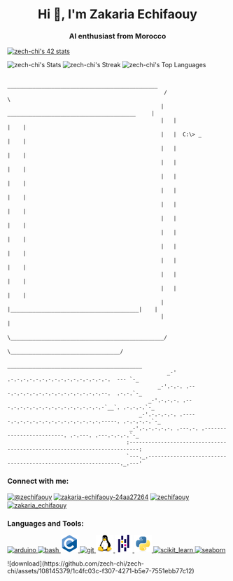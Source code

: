 #

<!--
**zakaria0101echifaouy/zakaria0101echifaouy** is a ✨ _special_ ✨ repository because its `README.md` (this file) appears on your GitHub profile.

Here are some ideas to get you started:

- 🔭 I’m currently working on ...
- 🌱 I’m currently learning ...
- 👯 I’m looking to collaborate on ...
- 🤔 I’m looking for help with ...
- 💬 Ask me about ...
- 📫 How to reach me: ...
- 😄 Pronouns: ...
- ⚡ Fun fact: ...
-->

<h1 align="center">Hi 👋, I'm Zakaria Echifaouy</h1>
<h3 align="center">AI enthusiast from Morocco</h3>
<a href="https://github.com/oakoudad/badge42"><img src="https://badge.mediaplus.ma/greenbinary/zech-chi" alt="zech-chi's 42 stats" /></a>

![zech-chi's Stats](https://github-readme-stats.vercel.app/api?username=zech-chi&theme=vue-dark&show_icons=true&hide_border=false&count_private=true)
![zech-chi's Streak](https://github-readme-streak-stats.herokuapp.com/?user=zech-chi&theme=vue-dark&hide_border=false)
![zech-chi's Top Languages](https://github-readme-stats.vercel.app/api/top-langs/?username=zech-chi&theme=vue-dark&show_icons=true&hide_border=false&layout=compact)

                                                       ________________________________________________
                                                      /                                                \
                                                     |    _________________________________________     |
                                                     |   |                                         |    |
                                                     |   |  C:\> _                                 |    |
                                                     |   |                                         |    |
                                                     |   |                                         |    |
                                                     |   |                                         |    |
                                                     |   |                                         |    |
                                                     |   |                                         |    |
                                                     |   |                                         |    |
                                                     |   |                                         |    |
                                                     |   |                                         |    |
                                                     |   |                                         |    |
                                                     |   |                                         |    |
                                                     |   |                                         |    |
                                                     |   |_________________________________________|    |
                                                     |                                                  |
                                                      \_________________________________________________/
                                                             \___________________________________/
                                                          ___________________________________________
                                                       _-'    .-.-.-.-.-.-.-.-.-.-.-.-.-.-.-.-.  --- `-_
                                                    _-'.-.-. .---.-.-.-.-.-.-.-.-.-.-.-.-.-.-.--.  .-.-.`-_
                                                 _-'.-.-.-. .---.-.-.-.-.-.-.-.-.-.-.-.-.-.-.-`__`. .-.-.-.`-_
                                              _-'.-.-.-.-. .-----.-.-.-.-.-.-.-.-.-.-.-.-.-.-.-----. .-.-.-.-.`-_
                                           _-'.-.-.-.-.-. .---.-. .-------------------------. .-.---. .---.-.-.-.`-_
                                          :-------------------------------------------------------------------------:
                                          `---._.-------------------------------------------------------------._.---'

<h3 align="left">Connect with me:</h3>
<p align="left">
<a href="https://twitter.com/@zechifaouy" target="blank"><img align="center" src="https://raw.githubusercontent.com/rahuldkjain/github-profile-readme-generator/master/src/images/icons/Social/twitter.svg" alt="@zechifaouy" height="30" width="40" /></a>
<a href="https://linkedin.com/in/zakaria-echifaouy-24aa27264" target="blank"><img align="center" src="https://raw.githubusercontent.com/rahuldkjain/github-profile-readme-generator/master/src/images/icons/Social/linked-in-alt.svg" alt="zakaria-echifaouy-24aa27264" height="30" width="40" /></a>
<a href="https://www.hackerrank.com/zechifaouy" target="blank"><img align="center" src="https://raw.githubusercontent.com/rahuldkjain/github-profile-readme-generator/master/src/images/icons/Social/hackerrank.svg" alt="zechifaouy" height="30" width="40" /></a>
<a href="https://www.leetcode.com/zakaria_echifaouy" target="blank"><img align="center" src="https://raw.githubusercontent.com/rahuldkjain/github-profile-readme-generator/master/src/images/icons/Social/leet-code.svg" alt="zakaria_echifaouy" height="30" width="40" /></a>
</p>

<h3 align="left">Languages and Tools:</h3>
<p align="left"> <a href="https://www.arduino.cc/" target="_blank" rel="noreferrer"> <img src="https://cdn.worldvectorlogo.com/logos/arduino-1.svg" alt="arduino" width="40" height="40"/> </a> <a href="https://www.gnu.org/software/bash/" target="_blank" rel="noreferrer"> <img src="https://www.vectorlogo.zone/logos/gnu_bash/gnu_bash-icon.svg" alt="bash" width="40" height="40"/> </a> <a href="https://www.cprogramming.com/" target="_blank" rel="noreferrer"> <img src="https://raw.githubusercontent.com/devicons/devicon/master/icons/c/c-original.svg" alt="c" width="40" height="40"/> </a> <a href="https://git-scm.com/" target="_blank" rel="noreferrer"> <img src="https://www.vectorlogo.zone/logos/git-scm/git-scm-icon.svg" alt="git" width="40" height="40"/> </a> <a href="https://www.linux.org/" target="_blank" rel="noreferrer"> <img src="https://raw.githubusercontent.com/devicons/devicon/master/icons/linux/linux-original.svg" alt="linux" width="40" height="40"/> </a> <a href="https://pandas.pydata.org/" target="_blank" rel="noreferrer"> <img src="https://raw.githubusercontent.com/devicons/devicon/2ae2a900d2f041da66e950e4d48052658d850630/icons/pandas/pandas-original.svg" alt="pandas" width="40" height="40"/> </a> <a href="https://www.python.org" target="_blank" rel="noreferrer"> <img src="https://raw.githubusercontent.com/devicons/devicon/master/icons/python/python-original.svg" alt="python" width="40" height="40"/> </a> <a href="https://scikit-learn.org/" target="_blank" rel="noreferrer"> <img src="https://upload.wikimedia.org/wikipedia/commons/0/05/Scikit_learn_logo_small.svg" alt="scikit_learn" width="40" height="40"/> </a> <a href="https://seaborn.pydata.org/" target="_blank" rel="noreferrer"> <img src="https://seaborn.pydata.org/_images/logo-mark-lightbg.svg" alt="seaborn" width="40" height="40"/> </a> </p>
![download](https://github.com/zech-chi/zech-chi/assets/108145379/1c4fc03c-f307-4271-b5e7-7551ebb77c12)

